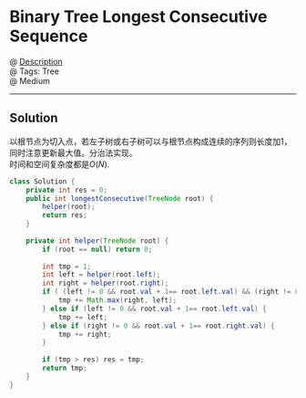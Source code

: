 # Binary Tree Longest Consecutive Sequence
@ [Description](https://leetcode.com/problems/binary-tree-longest-consecutive-sequence/)  
@ Tags: Tree        
@ Medium

------------------
## Solution
以根节点为切入点，若左子树或右子树可以与根节点构成连续的序列则长度加1，同时注意更新最大值。分治法实现。  
时间和空间复杂度都是$O(N)$.    
```java
class Solution {
    private int res = 0;
    public int longestConsecutive(TreeNode root) {
        helper(root);
        return res;
    }
    
    private int helper(TreeNode root) {
        if (root == null) return 0;
        
        int tmp = 1;
        int left = helper(root.left);
        int right = helper(root.right);
        if ( (left != 0 && root.val + 1== root.left.val) && (right != 0 && root.val + 1== root.right.val)) {
            tmp += Math.max(right, left);
        } else if (left != 0 && root.val + 1== root.left.val) {
            tmp += left;
        } else if (right != 0 && root.val + 1== root.right.val) {
            tmp += right;
        }
        
        if (tmp > res) res = tmp;
        return tmp;
    }
}
```
